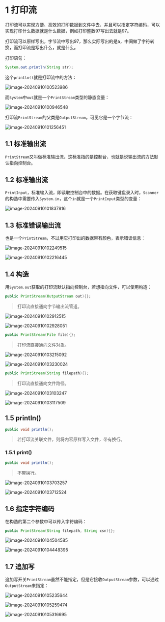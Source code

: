 # 1 打印流

打印流可以实现方便、高效的打印数据到文件中去，并且可以指定字符编码，可以实现打印什么数据就是什么数据，例如打印整数97写出去就是97。

打印流可以原样写出，字节流中写出97，那么实际写出的是a，中间做了字符转换，而打印流是写出什么，就是什么。

打印语句：

```java
System.out.println(String str);
```

这个`println()`就是打印流中的方法：

![image-20240910100523986](assets/image-20240910100523986.png)

而`System`中`out`就是一个`PrintStream`类型的静态变量：

![image-20240910100946548](assets/image-20240910100946548.png)

打印流`PrintStream`的父类是`OutputStream`，可见它是一个字节流：

![image-20240910101256451](assets/image-20240910101256451.png)

## 1.1 标准输出流

`PrintStream`又叫做标准输出流，这标准指的是控制台，也就是说输出流的方法默认指向控制台。

## 1.2 标准输出流

`PrintInput`，标准输入流，即读取控制台中的数据。在获取键盘录入时，`Scanner`的构造中需要传入`System.in`，这个`in`就是一个`PrintInput`类型的变量：

![image-20240910101837816](assets/image-20240910101837816.png)

## 1.3 标准错误输出流

也是一个`PrintStream`，不过用它打印出的数据带有颜色，表示错误信息：

![image-20240910102249515](assets/image-20240910102249515.png)

![image-20240910102216445](assets/image-20240910102216445.png)

## 1.4 构造

用`System.out`获取的打印流默认指向控制台，若想指向文件，可以使用构造：

```java
public PrintStream(OutputStream out){};
```

> 打印流直接通向字节输出流管道。

![image-20240910102912515](assets/image-20240910102912515.png)

![image-20240910102928051](assets/image-20240910102928051.png)

```java
public PrintStream(File file){};
```

> 打印流直接通向文件对象。

![image-20240910103215092](assets/image-20240910103215092.png)

![image-20240910103230024](assets/image-20240910103230024.png)

```java
public PrintStream(String filepath){};
```

> 打印流直接通向文件路径。

![image-20240910103103247](assets/image-20240910103103247.png)

![image-20240910103117509](assets/image-20240910103117509.png)

## 1.5 println()

```java
public void println();
```

> 若打印流关联文件，则将内容原样写入文件，带有换行。

### 1.5.1 print()

```java
public void println();
```

> 不带换行。

![image-20240910103703257](assets/image-20240910103703257.png)

![image-20240910103712524](assets/image-20240910103712524.png)

## 1.6 指定字符编码

在构造的第二个参数中可以传入字符编码：

```java
public PrintStream(String filepath, String csn){};
```

![image-20240910104504585](assets/image-20240910104504585.png)

![image-20240910104448395](assets/image-20240910104448395.png)

## 1.7 追加写

追加写开关`PrintStream`虽然不能指定，但是它接收`OutputStream`参数，可以通过`OutputStream`来指定：

![image-20240910105235644](assets/image-20240910105235644.png)

![image-20240910105259474](assets/image-20240910105259474.png)

![image-20240910105316695](assets/image-20240910105316695.png)
